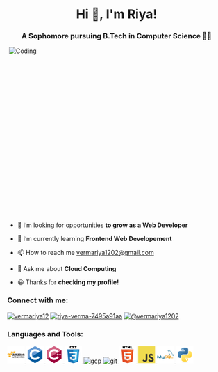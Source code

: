 <h1 align="center">Hi 👋, I'm Riya!</h1>
<h3 align="center">A Sophomore pursuing B.Tech in Computer Science 👩‍💻</h3>
<!--dribbleimage-->
<img align="right" alt="Coding" height="400" width="500" src="https://cdn.dribbble.com/users/1485589/screenshots/15160525/media/87774bbdade3a5f39cadb0ddded0a67b.gif">

- 🤝 I’m looking for opportunities **to grow as a Web Developer**

- 🌱 I’m currently learning **Frontend Web Developement**

- 📫 How to reach me [vermariya1202@gmail.com](vermariya1202@gmail.com)

- 💬 Ask me about **Cloud Computing**

- 😀 Thanks for **checking my profile!**

<h3 align="left">Connect with me:</h3>
<p align="left">
<a href="https://twitter.com/vermariya12" target="blank"><img align="center" src="https://cdn.jsdelivr.net/npm/simple-icons@3.0.1/icons/twitter.svg" alt="vermariya12" height="30" width="40" /></a>
<a href="https://linkedin.com/in/riya-verma-7495a91aa" target="blank"><img align="center" src="https://cdn.jsdelivr.net/npm/simple-icons@3.0.1/icons/linkedin.svg" alt="riya-verma-7495a91aa" height="30" width="40" /></a>
<a href="https://medium.com/@vermariya1202" target="blank"><img align="center" src="https://cdn.jsdelivr.net/npm/simple-icons@3.0.1/icons/medium.svg" alt="@vermariya1202" height="30" width="40" /></a>
</p>

<h3 align="left">Languages and Tools:</h3>
<p align="left"> <a href="https://aws.amazon.com" target="_blank"> <img src="https://raw.githubusercontent.com/devicons/devicon/master/icons/amazonwebservices/amazonwebservices-original-wordmark.svg" alt="aws" width="40" height="40"/> </a> <a href="https://www.cprogramming.com/" target="_blank"> <img src="https://raw.githubusercontent.com/devicons/devicon/master/icons/c/c-original.svg" alt="c" width="40" height="40"/> </a> <a href="https://www.w3schools.com/cpp/" target="_blank"> <img src="https://raw.githubusercontent.com/devicons/devicon/master/icons/cplusplus/cplusplus-original.svg" alt="cplusplus" width="40" height="40"/> </a> <a href="https://www.w3schools.com/css/" target="_blank"> <img src="https://raw.githubusercontent.com/devicons/devicon/master/icons/css3/css3-original-wordmark.svg" alt="css3" width="40" height="40"/> </a> <a href="https://cloud.google.com" target="_blank"> <img src="https://www.vectorlogo.zone/logos/google_cloud/google_cloud-icon.svg" alt="gcp" width="40" height="40"/> </a> <a href="https://git-scm.com/" target="_blank"> <img src="https://www.vectorlogo.zone/logos/git-scm/git-scm-icon.svg" alt="git" width="40" height="40"/> </a> <a href="https://www.w3.org/html/" target="_blank"> <img src="https://raw.githubusercontent.com/devicons/devicon/master/icons/html5/html5-original-wordmark.svg" alt="html5" width="40" height="40"/> </a> <a href="https://developer.mozilla.org/en-US/docs/Web/JavaScript" target="_blank"> <img src="https://raw.githubusercontent.com/devicons/devicon/master/icons/javascript/javascript-original.svg" alt="javascript" width="40" height="40"/> </a> <a href="https://www.mysql.com/" target="_blank"> <img src="https://raw.githubusercontent.com/devicons/devicon/master/icons/mysql/mysql-original-wordmark.svg" alt="mysql" width="40" height="40"/> </a> <a href="https://www.python.org" target="_blank"> <img src="https://raw.githubusercontent.com/devicons/devicon/master/icons/python/python-original.svg" alt="python" width="40" height="40"/> </a> </p>
